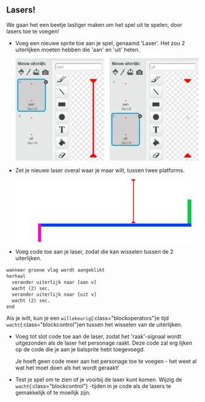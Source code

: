 ## Lasers!

We gaan het een beetje lastiger maken om het spel uit te spelen, door lasers toe te voegen!

+ Voeg een nieuwe sprite toe aan je spel, genaamd 'Laser'. Het zou 2 uiterlijken moeten hebben die 'aan' en 'uit' heten.
    
    ![screenshot](images/dodge-lasers-costume.png)

+ Zet je nieuwe laser overal waar je maar wilt, tussen twee platforms.
    
    ![screenshot](images/dodge-lasers-position.png)

+ Voeg code toe aan je laser, zodat die kan wisselen tussen de 2 uiterlijken.
    
```blocks
wanneer groene vlag wordt aangeklikt
herhaal 
  verander uiterlijk naar [aan v]
  wacht (2) sec.
  verander uiterlijk naar [uit v]
  wacht (2) sec.
end
```

Als je wilt, kun je een `willekeurig`{:class="blockoperators"}e tijd `wacht`{:class="blockcontrol"}en tussen het wisselen van de uiterlijken.

+ Voeg tot slot code toe aan de laser, zodat het 'raak'-signaal wordt uitgezonden als de laser het personage raakt. Deze code zal erg lijken op de code die je aan je balsprite hebt toegevoegd.
    
    Je hoeft geen code meer aan het personage toe te voegen - het weet al wat het moet doen als het wordt geraakt!

+ Test je spel om te zien of je voorbij de laser kunt komen. Wijzig de `wacht`{:class="blockcontrol"} -tijden in je code als de lasers te gemakkelijk of te moeilijk zijn.